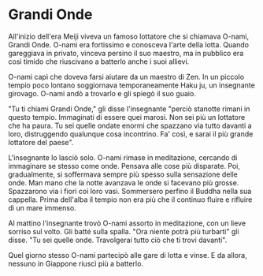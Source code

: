# Grandi Onde

All'inizio dell'era Meiji viveva un famoso lottatore che si chiamava O-nami, Grandi Onde. O-nami era fortissimo e conosceva l'arte della lotta. Quando gareggiava in privato, vinceva persino il suo maestro, ma in pubblico era così timido che riuscivano a batterlo anche i suoi allievi.

O-nami capì che doveva farsi aiutare da un maestro di Zen. In un piccolo tempio poco lontano soggiornava temporaneamente Haku ju, un insegnante girovago. O-nami andò a trovarlo e gli spiegò il suo guaio.

"Tu ti chiami Grandi Onde," gli disse l'insegnante "perciò stanotte rimani in questo tempio. Immaginati di essere quei marosi. Non sei più un lottatore che ha paura. Tu sei quelle ondate enormi che spazzano via tutto davanti a loro, distruggendo qualunque cosa incontrino. Fa' così, e sarai il più grande lottatore del paese".

L'insegnante lo lasciò solo. O-nami rimase in meditazione, cercando di immaginare se stesso come onde. Pensava alle cose più disparate. Poi, gradualmente, si soffermava sempre più spesso sulla sensazione delle onde. Man mano che la notte avanzava le onde si facevano più grosse. Spazzarono via i fiori coi loro vasi. Sommersero perfino il Buddha nella sua cappella. Prima dell'alba il tempio non era più che il continuo fluire e rifluire di un mare immenso.

Al mattino l'insegnante trovò O-nami assorto in meditazione, con un lieve sorriso sul volto. Gli batté sulla spalla. "Ora niente potrà più turbarti" gli disse. "Tu sei quelle onde. Travolgerai tutto ciò che ti trovi davanti".

Quel giorno stesso O-nami partecipò alle gare di lotta e vinse. E da allora, nessuno in Giappone riuscì più a batterlo.
